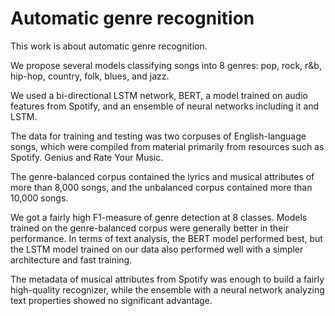 # Automatic genre recognition

This work is about automatic genre recognition.

We propose several models classifying songs into 8 genres: pop, rock, r&b, hip-hop, country, folk, blues, and jazz.

We used a bi-directional LSTM network, BERT, a model trained on audio features from Spotify, and an ensemble of neural networks including it and LSTM.

The data for training and testing was two corpuses of English-language songs, which were compiled from material primarily from resources such as Spotify. Genius and Rate Your Music.

The genre-balanced corpus contained the lyrics and musical attributes of more than 8,000 songs, and the unbalanced corpus contained more than 10,000 songs.

We got a fairly high F1-measure of genre detection at 8 classes. Models trained on the genre-balanced corpus were generally better in their performance. In terms of text analysis, the BERT model performed best, but the LSTM model trained on our data also performed well with a simpler architecture and fast training. 

The metadata of musical attributes from Spotify was enough to build a fairly high-quality recognizer, while the ensemble with a neural network analyzing text properties showed no significant advantage.
